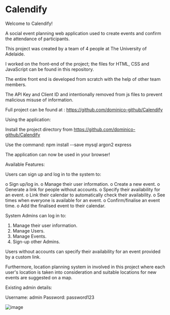 # Calendify

Welcome to Calendify!

A social event planning web application used to create events and confirm the attendance of participants.

This project was created by a team of 4 people at The University of Adelaide.

I worked on the front-end of the project; the files for HTML, CSS and JavaScript can be found in this repository.

The entire front end is developed from scratch with the help of other team members.

The API Key and Client ID and intentionally removed from js files to prevent malicious misuse of information.

Full project can be found at : https://github.com/dominico-github/Calendify

Using the application:

Install the project directory from https://github.com/dominico-github/Calendify

Use the command: npm install --save mysql argon2 express

The application can now be used in your browser!

Available Features:

Users can sign up and log in to the system to:

o Sign up/log in. o Manage their user information. o Create a new event. o Generate a link for people without accounts. o Specify their availability for an event. o Link their calendar to automatically check their availability. o See times when everyone is available for an event. o Confirm/finalise an event time. o Add the finalised event to their calendar.

System Admins can log in to:

1. Manage their user information.
2. Manage Users.
3. Manage Events.
4. Sign-up other Admins.

Users without accounts can specify their availability for an event provided by a custom link.

Furthermore, location planning system in involved in this project where each user's location is taken into consideration and suitable locations for new events are suggested on a map.

Existing admin details:

Username: admin
Password: password123


![image](https://user-images.githubusercontent.com/99183587/183972691-bb9b8a77-94fc-4f7d-b8ea-53da558976a9.png)
